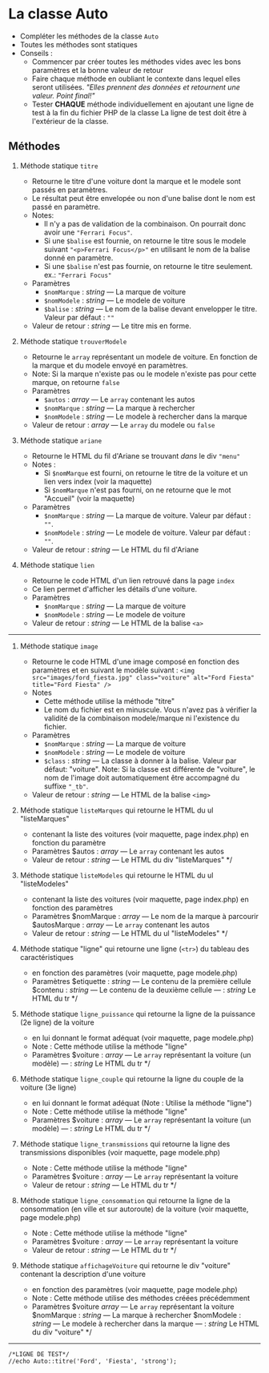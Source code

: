# La classe Auto

- Compléter les méthodes de la classe `Auto`
- Toutes les méthodes sont statiques
- Conseils :
	- Commencer par créer toutes les méthodes vides avec les bons paramètres et la bonne valeur de retour
	- Faire chaque méthode en oubliant le contexte dans lequel elles seront utilisées. _"Elles prennent des données et retournent une valeur. Point final!"_
	- Tester __CHAQUE__ méthode individuellement en ajoutant une ligne de test à la fin du fichier PHP de la classe La ligne de test doit être à l'extérieur de la classe.

## Méthodes
1. Méthode statique `titre`
	- Retourne le titre d'une voiture dont la marque et le modele sont passés en paramètres.
	- Le résultat peut être envelopée ou non d'une balise dont le nom est passé en paramètre.
	- Notes:
		- Il n'y a pas de validation de la combinaison. On pourrait donc avoir une `"Ferrari Focus"`.
		- Si une `$balise` est fournie, on retourne le titre sous le modele suivant `"<p>Ferrari Focus</p>"` en utilisant le nom de la balise donné en paramètre.
		- Si une `$balise` n'est pas fournie, on retourne le titre seulement. ex.: `"Ferrari Focus"`
	- Paramètres
		- `$nomMarque` : _string_ &mdash; La marque de voiture
		- `$nomModele` : _string_ &mdash; Le modele de voiture
		- `$balise` : _string_ &mdash; Le nom de la balise devant envelopper le titre. Valeur par défaut : `""`
	- Valeur de retour : _string_ &mdash; Le titre mis en forme.

1. Méthode statique `trouverModele`
	- Retourne le `array` représentant un modele de voiture. En fonction de la marque et du modele envoyé en paramètres. 
	- Note: Si la marque n'existe pas ou le modele n'existe pas pour cette marque, on retourne `false`
	- Paramètres
		- `$autos` : _array_ &mdash; Le `array` contenant les autos
		- `$nomMarque` : _string_ &mdash; La marque à rechercher
		- `$nomModele` : _string_ &mdash; Le modele à rechercher dans la marque
	- Valeur de retour : _array_ &mdash; Le `array` du modele ou `false`


1. Méthode statique `ariane`
	- Retourne le HTML du fil d'Ariane se trouvant _dans_ le div `"menu"`
	- Notes :
		- Si `$nomMarque` est fourni, on retourne le titre de la voiture et un lien vers index (voir la maquette)
		- Si `$nomMarque` n'est pas fourni, on ne retourne que le mot "Accueil" (voir la maquette)
	- Paramètres
		- `$nomMarque` : _string_ &mdash; La marque de voiture. Valeur par défaut : `""`.
		- `$nomModele` : _string_ &mdash; Le modele de voiture. Valeur par défaut : `""`.
	- Valeur de retour : _string_ &mdash; Le HTML du fil d'Ariane

1. Méthode statique `lien`
	- Retourne le code HTML d'un lien retrouvé dans la page `index` 
	- Ce lien permet d'afficher les détails d'une voiture.
	- Paramètres
		- `$nomMarque` : _string_ &mdash; La marque de voiture
		- `$nomModele` : _string_ &mdash; Le modele de voiture
	- Valeur de retour : _string_ &mdash; Le HTML de la balise `<a>`
	 
---


1. Méthode statique `image`
	- Retourne le code HTML d'une image composé en fonction des paramètres et en suivant le modèle suivant : `<img src="images/ford_fiesta.jpg" class="voiture" alt="Ford Fiesta" title="Ford Fiesta" />`
	- Notes
		- Cette méthode utilise la méthode "titre"
		- Le nom du fichier est en minuscule. Vous n'avez pas à vérifier la validité de la combinaison modele/marque ni l'existence du fichier.
	- Paramètres
		- `$nomMarque` : _string_ &mdash; La marque de voiture
		- `$nomModele` : _string_ &mdash; Le modele de voiture
		- `$class` : _string_ &mdash; La classe à donner à la balise. Valeur par défaut: "voiture". Note: Si la classe est différente de "voiture", le nom de l'image doit automatiquement être accompagné du suffixe `"_tb"`.
	- Valeur de retour : _string_ &mdash; Le HTML de la balise `<img>`
	
1. Méthode statique `listeMarques`
	 qui retourne le HTML du ul "listeMarques"
	- contenant la liste des voitures (voir maquette, page index.php) en fonction du paramètre
	- Paramètres
	 $autos : _array_ &mdash; Le `array` contenant les autos
	- Valeur de retour : _string_ &mdash; Le HTML du div "listeMarques"
	 */
1. Méthode statique `listeModeles`
	 qui retourne le HTML du ul "listeModeles"
	- contenant la liste des voitures (voir maquette, page index.php) en fonction des paramètres
	- Paramètres
	 $nomMarque : _array_ &mdash; Le nom de la marque à parcourir
	 $autosMarque : _array_ &mdash; Le `array` contenant les autos
	- Valeur de retour : _string_ &mdash; Le HTML du ul "listeModeles"
	 */
1. Méthode statique "ligne" qui retourne une ligne (`<tr>`) du tableau des caractéristiques
	- en fonction des paramètres (voir maquette, page modele.php)
	- Paramètres
	 $etiquette : _string_ &mdash; Le contenu de la première cellule
	 $contenu : _string_ &mdash; Le contenu de la deuxième cellule
	  &mdash; : _string_ Le HTML du tr
	 */
1. Méthode statique `ligne_puissance`
	 qui retourne la ligne de la puissance (2e ligne) de la voiture
	- en lui donnant le format adéquat (voir maquette, page modele.php)
	- Note : Cette méthode utilise la méthode "ligne"
	- Paramètres
	 $voiture : _array_ &mdash; Le `array` représentant la voiture (un modèle)
	  &mdash; : _string_ Le HTML du tr
	 */

1. Méthode statique `ligne_couple`
	 qui retourne la ligne du couple de la voiture (3e ligne)
	- en lui donnant le format adéquat (Note : Utilise la méthode "ligne")
	- Note : Cette méthode utilise la méthode "ligne"
	- Paramètres
	 $voiture : _array_ &mdash; Le `array` représentant la voiture (un modèle)
	  &mdash; : _string_ Le HTML du tr
	 */

1. Méthode statique `ligne_transmissions`
	 qui retourne la ligne des transmissions disponibles (voir maquette, page modele.php)
	- Note : Cette méthode utilise la méthode "ligne"
	- Paramètres
	 $voiture : _array_ &mdash; Le `array` représentant la voiture
	- Valeur de retour : _string_ &mdash; Le HTML du tr
	 */

1. Méthode statique `ligne_consommation`
	 qui retourne la ligne de la consommation (en ville et sur autoroute) de la voiture (voir maquette, page modele.php)
	- Note : Cette méthode utilise la méthode "ligne"
	- Paramètres
	 $voiture : _array_ &mdash; Le `array` représentant la voiture
	- Valeur de retour : _string_ &mdash; Le HTML du tr
	 */

1. Méthode statique `affichageVoiture`
	 qui retourne le div "voiture" contenant la description d'une voiture
	- en fonction des paramètres (voir maquette, page modele.php)
	- Note : Cette méthode utilise des méthodes créées précédemment
	- Paramètres
	 $voiture _array_ &mdash; Le `array` représentant la voiture
	 $nomMarque : _string_ &mdash; La marque à rechercher
	 $nomModele : _string_ &mdash; Le modele à rechercher dans la marque
	  &mdash; : _string_ Le HTML du div "voiture"
	 */
---
	/*LIGNE DE TEST*/
	//echo Auto::titre('Ford', 'Fiesta', 'strong');
